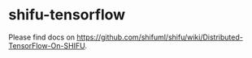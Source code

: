# shifu-tensorflow

Please find docs on https://github.com/shifuml/shifu/wiki/Distributed-TensorFlow-On-SHIFU.
